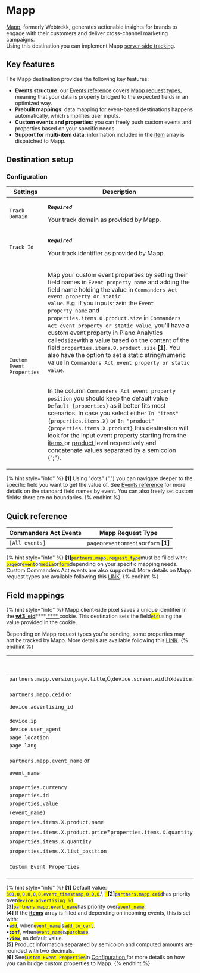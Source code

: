 # Mapp

[Mapp](https://mapp.com/), formerly Webtrekk, generates actionable insights for brands to engage with their customers and deliver cross-channel marketing campaigns.\
Using this destination you can implement Mapp [server-side tracking](https://documentation.mapp.com/1.0/en/server-to-server-7240721.html).&#x20;

## Key features

The Mapp destination provides the following key features:

* **Events structure**: our [Events reference](https://community.commandersact.com/platform-x/developers/tracking/events-reference) covers [Mapp request types](https://documentation.mapp.com/1.0/en/which-request-types-are-supported-by-mapp-intelligence-36143348.html), meaning that your data is properly bridged to the expected fields in an optimized way.
* **Prebuilt mappings**: data mapping for event-based destinations happens automatically, which simplifies user inputs.
* **Custom events and properties**: you can freely push custom events and properties based on your specific needs.
* **Support for multi-item data**: information included in the [item](https://community.commandersact.com/platform-x/developers/tracking/events-reference#item) array is dispatched to Mapp.

## Destination setup

### Configuration

| Settings                  | Description                                                                                                                                                                                                                                                                                                                                                                                                                                                                                                                                                                                                                                                                                                                                                                                                                                                                                                                                                                                                                                                                                                                                                                                                                                                                                                                                                                                                                                                            |
| ------------------------- | ---------------------------------------------------------------------------------------------------------------------------------------------------------------------------------------------------------------------------------------------------------------------------------------------------------------------------------------------------------------------------------------------------------------------------------------------------------------------------------------------------------------------------------------------------------------------------------------------------------------------------------------------------------------------------------------------------------------------------------------------------------------------------------------------------------------------------------------------------------------------------------------------------------------------------------------------------------------------------------------------------------------------------------------------------------------------------------------------------------------------------------------------------------------------------------------------------------------------------------------------------------------------------------------------------------------------------------------------------------------------------------------------------------------------------------------------------------------------- |
| `Track Domain`            | <p><em><strong><code>Required</code></strong></em></p><p>Your track domain as provided by Mapp.</p>                                                                                                                                                                                                                                                                                                                                                                                                                                                                                                                                                                                                                                                                                                                                                                                                                                                                                                                                                                                                                                                                                                                                                                                                                                                                                                                                                                    |
| `Track Id`                | <p><em><strong><code>Required</code></strong></em></p><p>Your track identifier as provided by Mapp.</p>                                                                                                                                                                                                                                                                                                                                                                                                                                                                                                                                                                                                                                                                                                                                                                                                                                                                                                                                                                                                                                                                                                                                                                                                                                                                                                                                                                |
| `Custom Event Properties` | <p>Map your custom event properties by setting their field names in <code>Event property name</code> and adding the field name holding the value <strong></strong> in <code>Commanders Act event property or static value</code>. E.g. if you input<code>size</code>in the <code>Event property name</code> and <code>properties.items.0.product.size</code> in <code>Commanders Act event property or static value</code>, you'll have a custom event property in Piano Analytics called<code>size</code>with a value based on the content of the field <code>properties.items.0.product.size</code> <strong>[1]</strong>. You also have the option to set a static string/numeric value in <code>Commanders Act event property or static value</code>.</p><p><br>In the column <code>Commanders Act event property position</code> you should keep the default value <code>Default {properties}</code> as it better fits most  scenarios. In case you select either <code>In "items" {properties.items.X}</code> or <code>In "product" {properties.items.X.product}</code> this destination will look for the input event property starting from the <a href="https://community.commandersact.com/platform-x/developers/tracking/events-reference#item">items </a>or <a href="https://community.commandersact.com/platform-x/developers/tracking/events-reference#product">product </a>level respectively and concatenate values separated by a semicolon (";").</p> |

{% hint style="info" %}
**\[1]** Using "dots" (".") you can navigate deeper to the specific field you want to get the value of. See [Events reference](https://community.commandersact.com/platform-x/developers/tracking/events-reference) for more details on the standard field names by event. You can also freely set custom fields: there are no boundaries.
{% endhint %}

## Quick reference

| Commanders Act Events | Mapp Request Type                         |
| --------------------- | ----------------------------------------- |
| `[All events]`        | `page`or`event`or`media`or`form` **\[1]** |

{% hint style="info" %}
**\[1]**<mark style="color:blue;">`partners.mapp.request_type`</mark>must be filled with: <mark style="color:blue;">`page`</mark>or<mark style="color:blue;">`event`</mark>or<mark style="color:blue;">`media`</mark>or<mark style="color:blue;">`form`</mark>depending on your specific mapping needs. Custom Commanders Act events are also supported. More details on Mapp request types are available following this [LINK](https://documentation.mapp.com/1.0/en/which-request-types-are-supported-by-mapp-intelligence-36143348.html).
{% endhint %}

## Field mappings

{% hint style="info" %}
Mapp client-side pixel saves a unique identifier in the [**wt3\_eid**](https://documentation.mapp.com/1.0/en/session-and-visitor-handling-7240758.html)****[ **** ](https://ads.tiktok.com/gateway/docs/index?identify\_key=2b9b4278e47b275f36e7c39a4af4ba067d088e031d5f5fe45d381559ac89ba48\&language=ENGLISH\&doc\_id=1727541103358977#item-link-Context%20object%20parameters)cookie. This destination sets the field<mark style="color:blue;">`eid`</mark>using the value provided in the cookie.

Depending on Mapp request types you're sending, some properties may not be tracked by Mapp. More details are available following this [LINK](https://documentation.mapp.com/1.0/en/which-request-types-are-supported-by-mapp-intelligence-36143348.html).
{% endhint %}

| Commanders Act Properties                                                                                                                                                               | Mapp Properties                   |
| --------------------------------------------------------------------------------------------------------------------------------------------------------------------------------------- | --------------------------------- |
| `partners.mapp.version`,`page.title`,0,`device.screen.width`x`device.screen.height`,`device.density`,0,`event_timestamp`,`page.referrer`,`device.screen.width`x`device.screen.height`,0 | `p` **\[1]**                      |
| <p><code>partners.mapp.ceid</code> or</p><p><code>device.advertising_id</code></p>                                                                                                      | `ceid` **\[2]**                   |
| `device.ip`                                                                                                                                                                             | `X-WT-IP`                         |
| `device.user_agent`                                                                                                                                                                     | `X-WT-UA`                         |
| `page.location`                                                                                                                                                                         | `X-WT-RQ`                         |
| `page.lang`                                                                                                                                                                             | `la`                              |
| <p><code>partners.mapp.event_name</code> or</p><p><code>event_name</code></p>                                                                                                           | `ct` **\[3]**                     |
| `properties.currency`                                                                                                                                                                   | `cr`                              |
| `properties.id`                                                                                                                                                                         | `oi`                              |
| `properties.value`                                                                                                                                                                      | `ov`                              |
| `(event_name)`                                                                                                                                                                          | `st` **\[4]**                     |
| `properties.items.X.product.name`                                                                                                                                                       | `ba` **\[5]**                     |
| `properties.items.X.product.price`\*`properties.items.X.quantity`                                                                                                                       | `co` **\[5]**                     |
| `properties.items.X.quantity`                                                                                                                                                           | `qn` **\[5]**                     |
| `properties.items.X.list_position`                                                                                                                                                      | `plp` **\[5]**                    |
| `Custom Event Properties`                                                                                                                                                               | `[Custom Property Name]` **\[6]** |

{% hint style="info" %}
**\[1]** Default value: <mark style="color:blue;">`300,0,0,0,0,0,event_timestamp,0,0,0`</mark>.\ <mark style="color:blue;">``</mark>**\[2]**<mark style="color:blue;">`partners.mapp.ceid`</mark>has priority over<mark style="color:blue;">`device.advertising_id`</mark>.\
**\[3]**<mark style="color:blue;">`partners.mapp.event_name`</mark>has priority over<mark style="color:blue;">`event_name`</mark>.\
**\[4]** If the [**items**](https://community.commandersact.com/platform-x/developers/tracking/events-reference#item) array is filled and depending on incoming events, this is set with:\
&#x20;     •<mark style="color:blue;">**`add`**</mark>, when<mark style="color:blue;">`event_name`</mark>is<mark style="color:blue;">`add_to_cart`</mark>.\
&#x20;     •<mark style="color:blue;">**`conf`**</mark>, when<mark style="color:blue;">`event_name`</mark>is<mark style="color:blue;">`purchase`</mark>.\
&#x20;     •<mark style="color:blue;">**`view`**</mark>, as default value.\
**\[5]** Product information separated by semicolon and computed amounts are rounded with two decimals.\
**\[6]** See<mark style="color:blue;">`Custom Event Properties`</mark>in [Configuration ](mapp.md#configuration)for more details on how you can bridge custom properties to Mapp.
{% endhint %}
